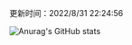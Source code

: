 
  更新时间：2022/8/31 22:24:56
	
  ![Anurag's GitHub stats](https://github-readme-stats.vercel.app/api?username=chendj89&theme=gruvbox&show_icons=true)